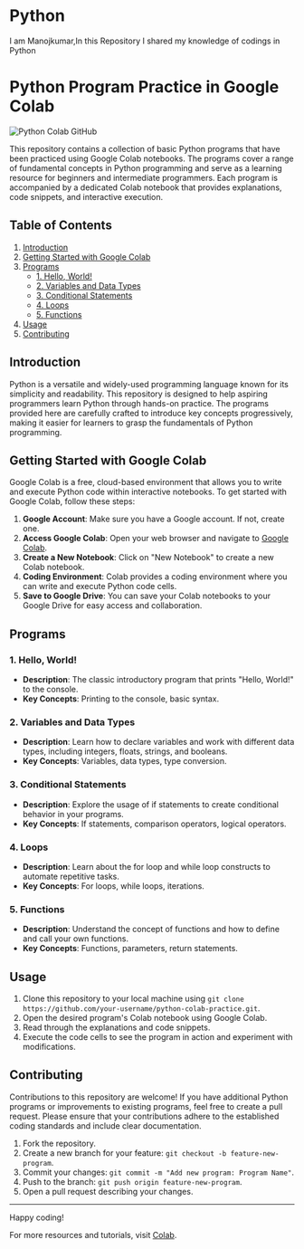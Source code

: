 # Python
I am Manojkumar,In this Repository I shared my knowledge of codings in Python
# Python Program Practice in Google Colab

![Python Colab GitHub](https://www.alura.com.br/artigos/assets/como-conectar-o-google-colaboratory-ao-github/logo-do-google-colaboratory-e-do-github.png)

This repository contains a collection of basic Python programs that have been practiced using Google Colab notebooks. The programs cover a range of fundamental concepts in Python programming and serve as a learning resource for beginners and intermediate programmers. Each program is accompanied by a dedicated Colab notebook that provides explanations, code snippets, and interactive execution.

## Table of Contents

1. [Introduction](#introduction)
2. [Getting Started with Google Colab](#getting-started-with-google-colab)
3. [Programs](#programs)
   - [1. Hello, World!](#1-hello-world)
   - [2. Variables and Data Types](#2-variables-and-data-types)
   - [3. Conditional Statements](#3-conditional-statements)
   - [4. Loops](#4-loops)
   - [5. Functions](#5-functions)
4. [Usage](#usage)
5. [Contributing](#contributing)

## Introduction

Python is a versatile and widely-used programming language known for its simplicity and readability. This repository is designed to help aspiring programmers learn Python through hands-on practice. The programs provided here are carefully crafted to introduce key concepts progressively, making it easier for learners to grasp the fundamentals of Python programming.

## Getting Started with Google Colab

Google Colab is a free, cloud-based environment that allows you to write and execute Python code within interactive notebooks. To get started with Google Colab, follow these steps:

1. **Google Account**: Make sure you have a Google account. If not, create one.
2. **Access Google Colab**: Open your web browser and navigate to [Google Colab](https://colab.research.google.com/).
3. **Create a New Notebook**: Click on "New Notebook" to create a new Colab notebook.
4. **Coding Environment**: Colab provides a coding environment where you can write and execute Python code cells.
5. **Save to Google Drive**: You can save your Colab notebooks to your Google Drive for easy access and collaboration.

## Programs

### 1. Hello, World!

- **Description**: The classic introductory program that prints "Hello, World!" to the console.
- **Key Concepts**: Printing to the console, basic syntax.

### 2. Variables and Data Types

- **Description**: Learn how to declare variables and work with different data types, including integers, floats, strings, and booleans.
- **Key Concepts**: Variables, data types, type conversion.

### 3. Conditional Statements

- **Description**: Explore the usage of if statements to create conditional behavior in your programs.
- **Key Concepts**: If statements, comparison operators, logical operators.

### 4. Loops

- **Description**: Learn about the for loop and while loop constructs to automate repetitive tasks.
- **Key Concepts**: For loops, while loops, iterations.

### 5. Functions

- **Description**: Understand the concept of functions and how to define and call your own functions.
- **Key Concepts**: Functions, parameters, return statements.

## Usage

1. Clone this repository to your local machine using `git clone https://github.com/your-username/python-colab-practice.git`.
2. Open the desired program's Colab notebook using Google Colab.
3. Read through the explanations and code snippets.
4. Execute the code cells to see the program in action and experiment with modifications.

## Contributing

Contributions to this repository are welcome! If you have additional Python programs or improvements to existing programs, feel free to create a pull request. Please ensure that your contributions adhere to the established coding standards and include clear documentation.

1. Fork the repository.
2. Create a new branch for your feature: `git checkout -b feature-new-program`.
3. Commit your changes: `git commit -m "Add new program: Program Name"`.
4. Push to the branch: `git push origin feature-new-program`.
5. Open a pull request describing your changes.

---

Happy coding!

For more resources and tutorials, visit [Colab](https://colab.research.google.com/drive/1EBUMWuLbEWfo-x4fFMRg8O8NDBK1w1lh?usp=sharing).
